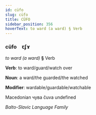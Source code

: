 ```yaml
---
id: cüfo
slug: cüfo
title: CÜFO
sidebar_position: 356
hoverText: to ward (a ward) § Verb
---
```


### cüfo&emsp;<span kind="abugida">ꞇʄɤ</span>

*to ward (a ward)* **§** Verb

**Verb**: to ward/guard/watch over

**Noun**: a ward/the guarded/the watched

**Modifier**: wardable/guardable/watchable

Macedonian чува čuva undefined

*Balto-Slavic Language Family*